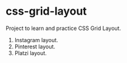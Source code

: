 # css-grid-layout
Project to learn and practice CSS Grid Layout.
1. Instagram layout.
2. Pinterest layout.
3. Platzi layout.